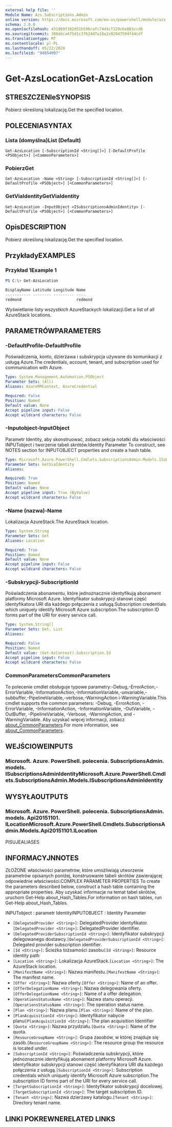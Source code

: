 ```yaml
---
external help file: ''
Module Name: Azs.Subscriptions.Admin
online version: https://docs.microsoft.com/en-us/powershell/module/azs.subscriptions.admin/get-azslocation
schema: 2.0.0
ms.openlocfilehash: 431989f382d51b596cafc74d4cf229c6e803ccd6
ms.sourcegitcommit: 308ebca475d1c37624d7a10a2c02047594f44cdf
ms.translationtype: MT
ms.contentlocale: pl-PL
ms.lasthandoff: 05/22/2020
ms.locfileid: "94054097"
---
```

# <span data-ttu-id="cb5b1-101">Get-AzsLocation</span><span class="sxs-lookup"><span data-stu-id="cb5b1-101">Get-AzsLocation</span></span>

## <span data-ttu-id="cb5b1-102">STRESZCZENIe</span><span class="sxs-lookup"><span data-stu-id="cb5b1-102">SYNOPSIS</span></span>
<span data-ttu-id="cb5b1-103">Pobierz określoną lokalizację.</span><span class="sxs-lookup"><span data-stu-id="cb5b1-103">Get the specified location.</span></span>

## <span data-ttu-id="cb5b1-104">POLECENIA</span><span class="sxs-lookup"><span data-stu-id="cb5b1-104">SYNTAX</span></span>

### <span data-ttu-id="cb5b1-105">Lista (domyślna)</span><span class="sxs-lookup"><span data-stu-id="cb5b1-105">List (Default)</span></span>
```
Get-AzsLocation [-SubscriptionId <String[]>] [-DefaultProfile <PSObject>] [<CommonParameters>]
```

### <span data-ttu-id="cb5b1-106">Pobierz</span><span class="sxs-lookup"><span data-stu-id="cb5b1-106">Get</span></span>
```
Get-AzsLocation -Name <String> [-SubscriptionId <String[]>] [-DefaultProfile <PSObject>] [<CommonParameters>]
```

### <span data-ttu-id="cb5b1-107">GetViaIdentity</span><span class="sxs-lookup"><span data-stu-id="cb5b1-107">GetViaIdentity</span></span>
```
Get-AzsLocation -InputObject <ISubscriptionsAdminIdentity> [-DefaultProfile <PSObject>] [<CommonParameters>]
```

## <span data-ttu-id="cb5b1-108">Opis</span><span class="sxs-lookup"><span data-stu-id="cb5b1-108">DESCRIPTION</span></span>
<span data-ttu-id="cb5b1-109">Pobierz określoną lokalizację.</span><span class="sxs-lookup"><span data-stu-id="cb5b1-109">Get the specified location.</span></span>

## <span data-ttu-id="cb5b1-110">Przykłady</span><span class="sxs-lookup"><span data-stu-id="cb5b1-110">EXAMPLES</span></span>

### <span data-ttu-id="cb5b1-111">Przykład 1</span><span class="sxs-lookup"><span data-stu-id="cb5b1-111">Example 1</span></span>
```powershell
PS C:\> Get-AzsLocation

DisplayName Latitude Longitude Name   
----------- -------- --------- ----   
redmond                        redmond
```

<span data-ttu-id="cb5b1-112">Wyświetlanie listy wszystkich AzureStackych lokalizacji.</span><span class="sxs-lookup"><span data-stu-id="cb5b1-112">Get a list of all AzureStack locations.</span></span>

## <span data-ttu-id="cb5b1-113">PARAMETRÓW</span><span class="sxs-lookup"><span data-stu-id="cb5b1-113">PARAMETERS</span></span>

### <span data-ttu-id="cb5b1-114">-DefaultProfile</span><span class="sxs-lookup"><span data-stu-id="cb5b1-114">-DefaultProfile</span></span>
<span data-ttu-id="cb5b1-115">Poświadczenia, konto, dzierżawa i subskrypcja używane do komunikacji z usługą Azure.</span><span class="sxs-lookup"><span data-stu-id="cb5b1-115">The credentials, account, tenant, and subscription used for communication with Azure.</span></span>

```yaml
Type: System.Management.Automation.PSObject
Parameter Sets: (All)
Aliases: AzureRMContext, AzureCredential

Required: False
Position: Named
Default value: None
Accept pipeline input: False
Accept wildcard characters: False

```

### <span data-ttu-id="cb5b1-116">-Inputobject</span><span class="sxs-lookup"><span data-stu-id="cb5b1-116">-InputObject</span></span>
<span data-ttu-id="cb5b1-117">Parametr Identity, aby skonstruować, zobacz sekcja notatki dla właściwości INPUTobject i tworzenie tabeli skrótów.</span><span class="sxs-lookup"><span data-stu-id="cb5b1-117">Identity Parameter To construct, see NOTES section for INPUTOBJECT properties and create a hash table.</span></span>

```yaml
Type: Microsoft.Azure.PowerShell.Cmdlets.SubscriptionsAdmin.Models.ISubscriptionsAdminIdentity
Parameter Sets: GetViaIdentity
Aliases:

Required: True
Position: Named
Default value: None
Accept pipeline input: True (ByValue)
Accept wildcard characters: False

```

### <span data-ttu-id="cb5b1-118">-Name (nazwa)</span><span class="sxs-lookup"><span data-stu-id="cb5b1-118">-Name</span></span>
<span data-ttu-id="cb5b1-119">Lokalizacja AzureStack.</span><span class="sxs-lookup"><span data-stu-id="cb5b1-119">The AzureStack location.</span></span>

```yaml
Type: System.String
Parameter Sets: Get
Aliases: Location

Required: True
Position: Named
Default value: None
Accept pipeline input: False
Accept wildcard characters: False

```

### <span data-ttu-id="cb5b1-120">-Subskrypcji</span><span class="sxs-lookup"><span data-stu-id="cb5b1-120">-SubscriptionId</span></span>
<span data-ttu-id="cb5b1-121">Poświadczenia abonamentu, które jednoznacznie identyfikują abonament platformy Microsoft Azure. Identyfikator subskrypcji stanowi część identyfikatora URI dla każdego połączenia z usługą.</span><span class="sxs-lookup"><span data-stu-id="cb5b1-121">Subscription credentials which uniquely identify Microsoft Azure subscription.The subscription ID forms part of the URI for every service call.</span></span>

```yaml
Type: System.String[]
Parameter Sets: Get, List
Aliases:

Required: False
Position: Named
Default value: (Get-AzContext).Subscription.Id
Accept pipeline input: False
Accept wildcard characters: False

```

### <span data-ttu-id="cb5b1-122">CommonParameters</span><span class="sxs-lookup"><span data-stu-id="cb5b1-122">CommonParameters</span></span>
<span data-ttu-id="cb5b1-123">To polecenie cmdlet obsługuje typowe parametry:-Debug,-ErrorAction,-ErrorVariable,-InformationAction,-InformationVariable,-unvariable,-subbuffer,-PipelineVariable,-verbose,-WarningAction i-WarningVariable.</span><span class="sxs-lookup"><span data-stu-id="cb5b1-123">This cmdlet supports the common parameters: -Debug, -ErrorAction, -ErrorVariable, -InformationAction, -InformationVariable, -OutVariable, -OutBuffer, -PipelineVariable, -Verbose, -WarningAction, and -WarningVariable.</span></span> <span data-ttu-id="cb5b1-124">Aby uzyskać więcej informacji, zobacz [about_CommonParameters](http://go.microsoft.com/fwlink/?LinkID=113216).</span><span class="sxs-lookup"><span data-stu-id="cb5b1-124">For more information, see [about_CommonParameters](http://go.microsoft.com/fwlink/?LinkID=113216).</span></span>

## <span data-ttu-id="cb5b1-125">WEJŚCIOWE</span><span class="sxs-lookup"><span data-stu-id="cb5b1-125">INPUTS</span></span>

### <span data-ttu-id="cb5b1-126">Microsoft. Azure. PowerShell. polecenia. SubscriptionsAdmin. models. ISubscriptionsAdminIdentity</span><span class="sxs-lookup"><span data-stu-id="cb5b1-126">Microsoft.Azure.PowerShell.Cmdlets.SubscriptionsAdmin.Models.ISubscriptionsAdminIdentity</span></span>

## <span data-ttu-id="cb5b1-127">WYSYŁA</span><span class="sxs-lookup"><span data-stu-id="cb5b1-127">OUTPUTS</span></span>

### <span data-ttu-id="cb5b1-128">Microsoft. Azure. PowerShell. polecenia. SubscriptionsAdmin. models. Api20151101. ILocation</span><span class="sxs-lookup"><span data-stu-id="cb5b1-128">Microsoft.Azure.PowerShell.Cmdlets.SubscriptionsAdmin.Models.Api20151101.ILocation</span></span>

<span data-ttu-id="cb5b1-129">PISUJE</span><span class="sxs-lookup"><span data-stu-id="cb5b1-129">ALIASES</span></span>

## <span data-ttu-id="cb5b1-130">INFORMACYJN</span><span class="sxs-lookup"><span data-stu-id="cb5b1-130">NOTES</span></span>

<span data-ttu-id="cb5b1-131">ZŁOŻONE właściwości parametrów, które umożliwiają utworzenie parametrów opisanych poniżej, konstruowanie tabeli skrótów zawierającej odpowiednie właściwości.</span><span class="sxs-lookup"><span data-stu-id="cb5b1-131">COMPLEX PARAMETER PROPERTIES To create the parameters described below, construct a hash table containing the appropriate properties.</span></span> <span data-ttu-id="cb5b1-132">Aby uzyskać informacje na temat tabel skrótów, uruchom Get-Help about_Hash_Tables.</span><span class="sxs-lookup"><span data-stu-id="cb5b1-132">For information on hash tables, run Get-Help about_Hash_Tables.</span></span>

<span data-ttu-id="cb5b1-133">INPUTobject <ISubscriptionsAdminIdentity> : parametr Identity</span><span class="sxs-lookup"><span data-stu-id="cb5b1-133">INPUTOBJECT <ISubscriptionsAdminIdentity>: Identity Parameter</span></span>
  - <span data-ttu-id="cb5b1-134">`[DelegatedProvider <String>]`: DelegatedProvider identyfikator.</span><span class="sxs-lookup"><span data-stu-id="cb5b1-134">`[DelegatedProvider <String>]`: DelegatedProvider identifier.</span></span>
  - <span data-ttu-id="cb5b1-135">`[DelegatedProviderSubscriptionId <String>]`: Identyfikator subskrypcji delegowanego dostawcy.</span><span class="sxs-lookup"><span data-stu-id="cb5b1-135">`[DelegatedProviderSubscriptionId <String>]`: Delegated provider subscription identifier.</span></span>
  - <span data-ttu-id="cb5b1-136">`[Id <String>]`: Ścieżka tożsamości zasobu</span><span class="sxs-lookup"><span data-stu-id="cb5b1-136">`[Id <String>]`: Resource identity path</span></span>
  - <span data-ttu-id="cb5b1-137">`[Location <String>]`: Lokalizacja AzureStack.</span><span class="sxs-lookup"><span data-stu-id="cb5b1-137">`[Location <String>]`: The AzureStack location.</span></span>
  - <span data-ttu-id="cb5b1-138">`[ManifestName <String>]`: Nazwa manifestu.</span><span class="sxs-lookup"><span data-stu-id="cb5b1-138">`[ManifestName <String>]`: The manifest name.</span></span>
  - <span data-ttu-id="cb5b1-139">`[Offer <String>]`: Nazwa oferty.</span><span class="sxs-lookup"><span data-stu-id="cb5b1-139">`[Offer <String>]`: Name of an offer.</span></span>
  - <span data-ttu-id="cb5b1-140">`[OfferDelegationName <String>]`: Nazwa delegowania oferty.</span><span class="sxs-lookup"><span data-stu-id="cb5b1-140">`[OfferDelegationName <String>]`: Name of a offer delegation.</span></span>
  - <span data-ttu-id="cb5b1-141">`[OperationsStatusName <String>]`: Nazwa stanu operacji.</span><span class="sxs-lookup"><span data-stu-id="cb5b1-141">`[OperationsStatusName <String>]`: The operation status name.</span></span>
  - <span data-ttu-id="cb5b1-142">`[Plan <String>]`: Nazwa planu.</span><span class="sxs-lookup"><span data-stu-id="cb5b1-142">`[Plan <String>]`: Name of the plan.</span></span>
  - <span data-ttu-id="cb5b1-143">`[PlanAcquisitionId <String>]`: Identyfikator nabycie planu</span><span class="sxs-lookup"><span data-stu-id="cb5b1-143">`[PlanAcquisitionId <String>]`: The plan acquisition Identifier</span></span>
  - <span data-ttu-id="cb5b1-144">`[Quota <String>]`: Nazwa przydziału.</span><span class="sxs-lookup"><span data-stu-id="cb5b1-144">`[Quota <String>]`: Name of the quota.</span></span>
  - <span data-ttu-id="cb5b1-145">`[ResourceGroupName <String>]`: Grupa zasobów, w której znajduje się zasób.</span><span class="sxs-lookup"><span data-stu-id="cb5b1-145">`[ResourceGroupName <String>]`: The resource group the resource is located under.</span></span>
  - <span data-ttu-id="cb5b1-146">`[SubscriptionId <String>]`: Poświadczenia subskrypcji, które jednoznacznie identyfikują abonament platformy Microsoft Azure. Identyfikator subskrypcji stanowi część identyfikatora URI dla każdego połączenia z usługą.</span><span class="sxs-lookup"><span data-stu-id="cb5b1-146">`[SubscriptionId <String>]`: Subscription credentials which uniquely identify Microsoft Azure subscription.The subscription ID forms part of the URI for every service call.</span></span>
  - <span data-ttu-id="cb5b1-147">`[TargetSubscriptionId <String>]`: Identyfikator subskrypcji docelowej.</span><span class="sxs-lookup"><span data-stu-id="cb5b1-147">`[TargetSubscriptionId <String>]`: The target subscription ID.</span></span>
  - <span data-ttu-id="cb5b1-148">`[Tenant <String>]`: Nazwa dzierżawy katalogu.</span><span class="sxs-lookup"><span data-stu-id="cb5b1-148">`[Tenant <String>]`: Directory tenant name.</span></span>

## <span data-ttu-id="cb5b1-149">LINKI POKREWNE</span><span class="sxs-lookup"><span data-stu-id="cb5b1-149">RELATED LINKS</span></span>

